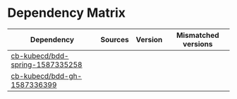 # Dependency Matrix

Dependency | Sources | Version | Mismatched versions
---------- | ------- | ------- | -------------------
[cb-kubecd/bdd-spring-1587335258](https://github.com/cb-kubecd/bdd-spring-1587335258.git) |  | []() | 
[cb-kubecd/bdd-gh-1587336399](https://github.com/cb-kubecd/bdd-gh-1587336399.git) |  | []() | 
